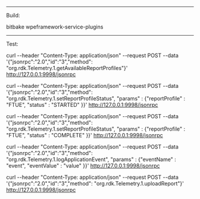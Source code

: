 -----------------
Build:

bitbake wpeframework-service-plugins

-----------------
Test:

curl --header "Content-Type: application/json" --request POST --data '{"jsonrpc":"2.0","id":"3","method": "org.rdk.Telemetry.1.getAvailableReportProfiles"}' http://127.0.0.1:9998/jsonrpc

curl --header "Content-Type: application/json" --request POST --data '{"jsonrpc":"2.0","id":"3","method": "org.rdk.Telemetry.1.setReportProfileStatus", "params" : {"reportProfile" : "FTUE", "status" : "STARTED" }}' http://127.0.0.1:9998/jsonrpc

curl --header "Content-Type: application/json" --request POST --data '{"jsonrpc":"2.0","id":"3","method": "org.rdk.Telemetry.1.setReportProfileStatus", "params" : {"reportProfile" : "FTUE", "status" : "COMPLETE" }}' http://127.0.0.1:9998/jsonrpc

curl --header "Content-Type: application/json" --request POST --data '{"jsonrpc":"2.0","id":"3","method": "org.rdk.Telemetry.1.logApplicationEvent", "params" : {"eventName" : "event", "eventValue" : "value" }}' http://127.0.0.1:9998/jsonrpc

curl --header "Content-Type: application/json" --request POST --data '{"jsonrpc":"2.0","id":"3","method": "org.rdk.Telemetry.1.uploadReport"}' http://127.0.0.1:9998/jsonrpc
